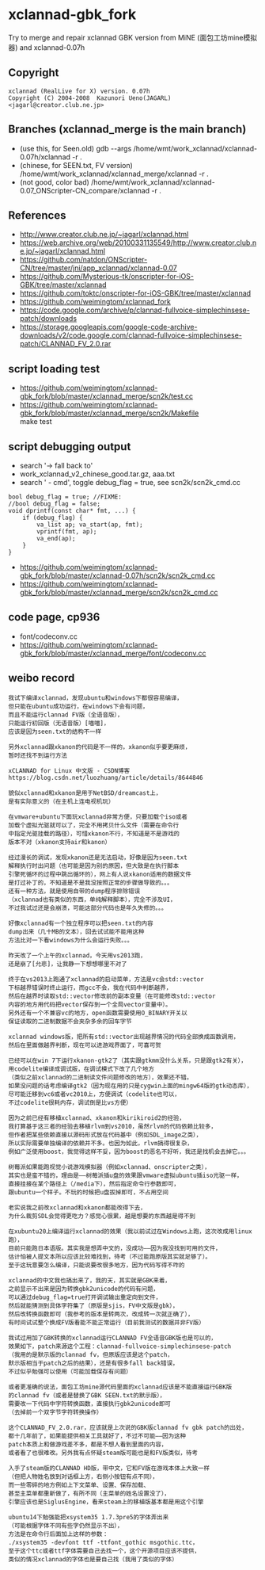 # xclannad-gbk_fork
Try to merge and repair xclannad GBK version from MiNE (面包工坊mine模拟器) and xclannad-0.07h

## Copyright  
```
xclannad (RealLive for X) version. 0.07h
Copyright (C) 2004-2008  Kazunori Ueno(JAGARL)
<jagarl@creator.club.ne.jp> 
```

## Branches (xclannad_merge is the main branch)      
* (use this, for Seen.old) gdb --args /home/wmt/work_xclannad/xclannad-0.07h/xclannad -r .  
* (chinese, for SEEN.txt, FV version) /home/wmt/work_xclannad/xclannad_merge/xclannad -r .  
* (not good, color bad) /home/wmt/work_xclannad/xclannad-0.07_ONScripter-CN_compare/xclannad -r .  

## References  
* http://www.creator.club.ne.jp/~jagarl/xclannad.html
* https://web.archive.org/web/20100331135549/http://www.creator.club.ne.jp/~jagarl/xclannad.html
* https://github.com/natdon/ONScripter-CN/tree/master/jni/app_xclannad/xclannad-0.07
* https://github.com/Mysterious-tk/onscripter-for-iOS-GBK/tree/master/xclannad  
* https://github.com/toktc/onscripter-for-iOS-GBK/tree/master/xclannad
* https://github.com/weimingtom/xclannad_fork
* https://code.google.com/archive/p/clannad-fullvoice-simplechinsese-patch/downloads
* https://storage.googleapis.com/google-code-archive-downloads/v2/code.google.com/clannad-fullvoice-simplechinsese-patch/CLANNAD_FV_2.0.rar  

## script loading test  
* https://github.com/weimingtom/xclannad-gbk_fork/blob/master/xclannad_merge/scn2k/test.cc  
* https://github.com/weimingtom/xclannad-gbk_fork/blob/master/xclannad_merge/scn2k/Makefile  
make test  

## script debugging output  
* search '-> fall back to'
* work_xclannad_v2_chinese_good.tar.gz, aaa.txt
* search ' - cmd', toggle debug_flag = true, see scn2k/scn2k_cmd.cc  
```
bool debug_flag = true; //FIXME:
//bool debug_flag = false;
void dprintf(const char* fmt, ...) {
	if (debug_flag) {
		va_list ap; va_start(ap, fmt);
		vprintf(fmt, ap);
		va_end(ap);
	}
}
```
* https://github.com/weimingtom/xclannad-gbk_fork/blob/master/xclannad-0.07h/scn2k/scn2k_cmd.cc  
* https://github.com/weimingtom/xclannad-gbk_fork/blob/master/xclannad_merge/scn2k/scn2k_cmd.cc  

## code page, cp936    
* font/codeconv.cc
* https://github.com/weimingtom/xclannad-gbk_fork/blob/master/xclannad_merge/font/codeconv.cc  

## weibo record  
```
我试下编译xclannad，发现ubuntu和windows下都很容易编译，
但只能在ubuntu成功运行，在windows下会有问题，
而且不能运行clannad FV版（全语音版），
只能运行初回版（无语音版）[喵喵]，
应该是因为seen.txt的结构不一样 ​​​

另外xclannad跟xkanon的代码是不一样的，xkanon似乎要更麻烦，
暂时还找不到运行方法 ​​​

xCLANNAD for Linux 中文版 - CSDN博客
https://blog.csdn.net/luozhuang/article/details/8644846  

貌似xclannad和xkanon是用于NetBSD/dreamcast上，
是有实际意义的（在主机上连电视机玩） ​​​

在vmware+ubuntu下面玩xclannad非常方便，只要加载个iso或者
加载个虚拟光驱就可以了，完全不用拷贝什么文件（需要在命令行
中指定光驱挂载的路径），可惜xkanon不行，不知道是不是游戏的
版本不对（xkanon支持air和kanon）

经过漫长的调试，发现xkanon还是无法启动，好像是因为seen.txt
解释执行时出问题（也可能是因为别的原因，但大致是在执行脚本
引擎死循环的过程中跳出循环的），网上有人说xkanon适用的数据文件
是打过补丁的，不知道是不是我没按照正常的步骤做导致的。。。
还有一种方法，就是使用自带的dump程序排除错误
（xclannad也有类似的东西，单纯解释脚本），完全不涉及UI，
不过我试过还是会崩溃，可能这部分代码也是年久失修的。。。

好像xclannad有一个独立程序可以把seen.txt的内容
dump出来（几十MB的文本），回去试试能不能用这种
方法比对一下看windows为什么会运行失败。。。

昨天改了一个上午的xclannad，今天用vs2013跑，
还是崩了[允悲]，让我静一下想想哪里不对了 ​​​

终于在vs2013上跑通了xclannad的启动菜单，方法是vc会std::vector
下标越界错误时终止运行，而gcc不会，我在代码中判断越界，
然后在越界时读取std::vector修改前的副本变量（在可能修改std::vector
内容的地方用代码把vector保存到一个全局vector变量中）。
另外还有一个不兼容vc的地方，open函数需要使用O_BINARY开关以
保证读取的二进制数据不会夹杂多余的回车字节

xclannad windows版，把所有std::vector出现越界情况的代码全部换成函数调用，
然后在里面做越界判断，现在可以进游戏界面了，可喜可贺

已经可以在win 7下运行xkanon-gtk2了（其实跟gtkmm没什么关系，只是跟gtk2有关），
用codelite编译成调试版，在调试模式下改了几个地方
（类似之前xclannad的二进制读文件问题修改的地方），效果还不错。
如果没问题的话考虑编译gtk2（因为现在用的只是cygwin上面的mingw64版的gtk动态库），
尽可能迁移到vc6或者vc2010上，方便调试（codelite也可以，
不过codelite很耗内存，调试倒是比vs方便）

因为之前已经有移植xclannad、xkanon和kirikiroid2的经验，
我打算基于这三者的经验去移植rlvm到vs2010，虽然rlvm的代码依赖比较多，
但作者把某些依赖直接以源码形式放在代码基中（例如SDL_image之类），
所以实际需要单独编译的依赖并不多。也因为如此，rlvm搞得很复杂，
例如广泛使用boost，我觉得这样不妥，因为boost的恶名不好听，我还是找机会去掉它。。。

树莓派如果能跑视觉小说游戏模拟器（例如xclannad、onscripter之类），
其实也是蛮不错的，理由是——树莓派插u盘的效果跟vmware虚拟ubuntu插iso光驱一样，
直接挂接在某个路径上（/media下），然后指定命令行参数即可，
跟ubuntu一个样子。不玩的时候把u盘拔掉即可，不占用空间 

老实说我之前改xclannad和xkanon都能改得下去，
为什么裁剪SDL会觉得更吃力？感觉心很累，越是想要的东西越是得不到 ​​​

在xubuntu20上编译运行xclannad的效果（我以前试过在Windows上跑，这次改成用linux跑），
目前只能跑日本语版。其实我是想弄中文的，没成功——因为我没找到可用的文件，
估计怕被人提文本所以应该比较难找到，待考（不过能跑原版其实就足够了）。
至于这玩意要怎么编译，只能说要改很多地方，因为代码写得不咋的

xclannad的中文我也搞出来了，我的天，其实就是GBK来着，
之前显示不出来是因为转换gbk2unicode的代码有问题，
可以通过debug_flag=true打开调试输出重定向到文件，
然后就能猜测到具体字符集了（原版是sjis，FV中文版是gbk），
然后改转换函数即可（我参考的版本是转两次，改成转一次就正确了），
有时间试试整个换成FV版看能不能正常运行（目前我测试的数据并非FV版）

我试过用加了GBK转换的xclannad运行CLANNAD FV全语音GBK版也是可以的，
效果如下，patch来源这个工程：clannad-fullvoice-simplechinsese-patch
（我用的是默示版的clannad fv，但原版应该是这个patch，
默示版相当于patch之后的结果），还是有很多fall back错误，
不过似乎勉强可以使用（可能加载保存有问题）

或者更准确的说法，面包工坊mine源代码里面的xclannad应该是不能直接运行GBK版
的clannad fv（或者是替换了GBK SEEN.txt的默示版），
需要改一下代码中字符转换函数，直接执行gbk2unicode即可
（去掉前一个双字节字符转换操作） ​​​

这个CLANNAD_FV_2.0.rar，应该就是上次说的GBK版clannad fv gbk patch的出处，
都十几年前了，如果能提供相关工具就好了，不过不可能——因为这种
patch本质上和做游戏差不多，都是不想人看到里面的内容，
或者看了也很难改。另外我有点怀疑steam版可能也是和FV版类似，待考 

入手了steam版的CLANNAD HD版，带中文，它和FV版在游戏本体上大致一样
（但把人物姓名放到对话框上方，右侧小按钮有点不同），
而一些零碎的地方例如上下文菜单、设置、保存加载、
甚至主菜单都重新做了，有所不同（主菜单的姓名设置没了），
引擎应该也是SiglusEngine，看来steam上的移植版基本都是用这个引擎

ubuntu14下勉强能把xsystem35 1.7.3pre5的字体弄出来
（可能根据字体不同有些字仍然显示不出），
方法是在命令行后面加上这样的参数：
./xsystem35 -devfont ttf -ttfont_gothic msgothic.ttc，
至于这个ttc或者ttf字体需要自己去找一个，这个开源项目应该不提供，
类似的情况xclannad的字体也是要自己找（我用了类似的字体）
```
